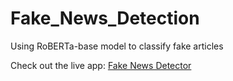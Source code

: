 # Fake_News_Detection
Using RoBERTa-base model to classify fake articles

Check out the live app: [Fake News Detector](https://fake-news-detection-666.streamlit.app/)
